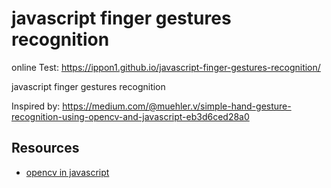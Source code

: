 # javascript finger gestures recognition 
 online Test: https://ippon1.github.io/javascript-finger-gestures-recognition/
 
 javascript finger gestures recognition 

 Inspired by: https://medium.com/@muehler.v/simple-hand-gesture-recognition-using-opencv-and-javascript-eb3d6ced28a0



## Resources
* [opencv in javascript](https://docs.opencv.org/3.4/d0/d84/tutorial_js_usage.html)
